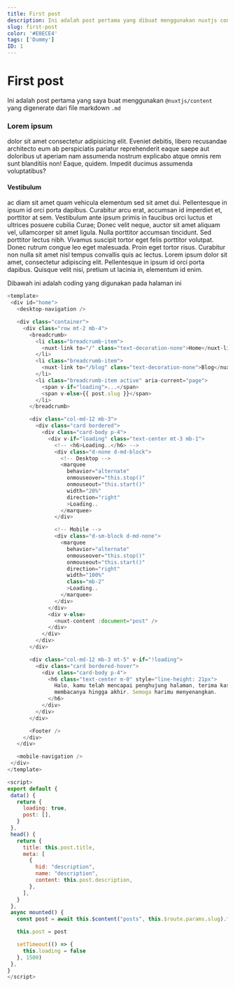 ```yaml
---
title: First post
description: Ini adalah post pertama yang dibuat menggunakan nuxtjs content module.
slug: first-post
color: '#E0ECE4'
tags: ['Dummy']
ID: 1
---
```


# First post

Ini adalah post pertama yang saya buat menggunakan `@nuxtjs/content` yang digenerate dari file markdown `.md`

### Lorem ipsum

dolor sit amet consectetur adipisicing elit. Eveniet debitis, libero recusandae architecto eum ab perspiciatis pariatur reprehenderit eaque saepe aut doloribus ut aperiam nam assumenda nostrum explicabo atque omnis rem sunt blanditiis non! Eaque, quidem. Impedit ducimus assumenda voluptatibus?

#### Vestibulum
 ac diam sit amet quam vehicula elementum sed sit amet dui. Pellentesque in ipsum id orci porta dapibus. Curabitur arcu erat, accumsan id imperdiet et, porttitor at sem. Vestibulum ante ipsum primis in faucibus orci luctus et ultrices posuere cubilia Curae; Donec velit neque, auctor sit amet aliquam vel, ullamcorper sit amet ligula. Nulla porttitor accumsan tincidunt. Sed porttitor lectus nibh. Vivamus suscipit tortor eget felis porttitor volutpat. Donec rutrum congue leo eget malesuada. Proin eget tortor risus. Curabitur non nulla sit amet nisl tempus convallis quis ac lectus. Lorem ipsum dolor sit amet, consectetur adipiscing elit. Pellentesque in ipsum id orci porta dapibus. Quisque velit nisi, pretium ut lacinia in, elementum id enim.

Dibawah ini adalah coding yang digunakan pada halaman ini

 ```js
 <template>
  <div id="home">
    <desktop-navigation />

    <div class="container">
      <div class="row mt-2 mb-4">
        <breadcrumb>
          <li class="breadcrumb-item">
            <nuxt-link to="/" class="text-decoration-none">Home</nuxt-link>
          </li>
          <li class="breadcrumb-item">
            <nuxt-link to="/blog" class="text-decoration-none">Blog</nuxt-link>
          </li>
          <li class="breadcrumb-item active" aria-current="page">
            <span v-if="loading">...</span>
            <span v-else>{{ post.slug }}</span>
          </li>
        </breadcrumb>

        <div class="col-md-12 mb-3">
          <div class="card bordered">
            <div class="card-body p-4">
              <div v-if="loading" class="text-center mt-3 mb-1">
                <!-- <h6>Loading..</h6> -->
                <div class="d-none d-md-block">
                  <!-- Desktop -->
                  <marquee
                    behavior="alternate"
                    onmouseover="this.stop()"
                    onmouseout="this.start()"
                    width="20%"
                    direction="right"
                    >Loading..
                  </marquee>
                </div>

                <!-- Mobile -->
                <div class="d-sm-block d-md-none">
                  <marquee
                    behavior="alternate"
                    onmouseover="this.stop()"
                    onmouseout="this.start()"
                    direction="right"
                    width="100%"
                    class="mb-2"
                    >Loading..
                  </marquee>
                </div>
              </div>
              <div v-else>
                <nuxt-content :document="post" />
              </div>
            </div>
          </div>
        </div>

        <div class="col-md-12 mb-3 mt-5" v-if="!loading">
          <div class="card bordered-hover">
            <div class="card-body p-4">
              <h6 class="text-center m-0" style="line-height: 21px">
                Halo, kamu telah mencapai penghujung halaman, terima kasih telah
                membacanya hingga akhir. Semoga harimu menyenangkan.
              </h6>
            </div>
          </div>
        </div>

        <Footer />
      </div>
    </div>

    <mobile-navigation />
  </div>
</template>

<script>
export default {
  data() {
    return {
      loading: true,
      post: [],
    }
  },
  head() {
    return {
      title: this.post.title,
      meta: [
        {
          hid: "description",
          name: "description",
          content: this.post.description,
        },
      ],
    }
  },
  async mounted() {
    const post = await this.$content("posts", this.$route.params.slug).fetch()

    this.post = post

    setTimeout(() => {
      this.loading = false
    }, 1500)
  },
}
</script>

 ```
